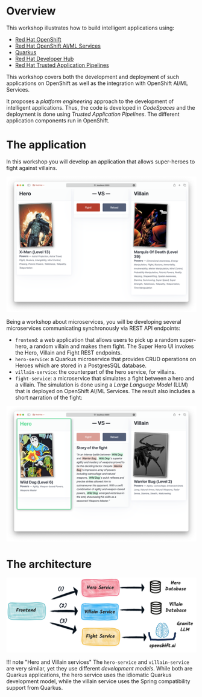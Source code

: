 # Overview

This workshop illustrates how to build intelligent applications using:

- [Red Hat OpenShift](https://www.openshift.com/)
- [Red Hat OpenShift AI/ML Services](https://www.openshift.com/ai-ml)
- [Quarkus](https://quarkus.io/)
- [Red Hat Developer Hub](https://developers.redhat.com/rhdh/overview)
- [Red Hat Trusted Application Pipelines](https://www.redhat.com/en/products/trusted-application-pipelines)

This workshop covers both the development and deployment of such applications on OpenShift as well as the integration with OpenShift AI/ML Services.

It proposes a _platform engineering_ approach to the development of intelligent applications.
Thus, the code is developed in _CodeSpaces_ and the deployment is done using _Trusted Application Pipelines_.
The different application components run in OpenShift.

# The application

In this workshop you will develop an application that allows super-heroes to fight against villains. 

![The fight user interface, showing a sample fight](images/fight-ui.png)

Being a workshop about microservices, you will be developing several microservices communicating synchronously via REST API endpoints:

- `frontend`: a web application that allows users to pick up a random super-hero, a random villain and makes them fight. The Super Hero UI invokes the Hero, Villain and Fight REST endpoints.
- `hero-service`: a Quarkus microservice that provides CRUD operations on Heroes which are stored in a PostgresSQL database.
- `villain-service`: the counterpart of the hero service, for villains.
- `fight-service`: a microservice that simulates a fight between a hero and a villain. The simulation is done using a _Large Language Model_ (LLM) that is deployed on OpenShift AI/ML Services. The result also includes a short narration of the fight:

![The fight user interface, showing a sample fight result](images/fight-result.png)

# The architecture

![the architecture](images/architecture.png)

!!! note "Hero and Villain services"
    The `hero-service` and `villain-service` are very similar, yet they use different _development models_. While both are Quarkus applications, the hero service uses the idiomatic Quarkus development model, while the villain service uses the Spring compatibility support from Quarkus.

